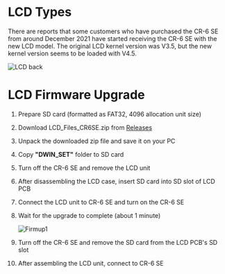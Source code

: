 # LCD Types

There are reports that some customers who have purchased the CR-6 SE from around December 2021 have started receiving the CR-6 SE with the new LCD model. The original LCD kernel version was V3.5, but the new kernel version seems to be loaded with V4.5.

![LCD back](https://user-images.githubusercontent.com/96027590/168724343-7defeb96-6442-48ce-9b03-13182cb56a24.jpg)

# LCD Firmware Upgrade

1. Prepare SD card (formatted as FAT32, 4096 allocation unit size)
2. Download LCD_Files_CR6SE.zip from [Releases](https://github.com/Stellamove/LCD_Files/releases)
3. Unpack the downloaded zip file and save it on your PC
4. Copy **"DWIN_SET"** folder to SD card
5. Turn off the CR-6 SE and remove the LCD unit
6. After disassembling the LCD case, insert SD card into SD slot of LCD PCB
7. Connect the LCD unit to CR-6 SE and turn on the CR-6 SE
8. Wait for the upgrade to complete (about 1 minute)

   ![Firmup1](https://user-images.githubusercontent.com/96027590/168723124-66e82569-756f-46bb-851d-2cc61d749fb7.jpg)

8. Turn off the CR-6 SE and remove the SD card from the LCD PCB's SD slot
9. After assembling the LCD unit, connect to CR-6 SE

